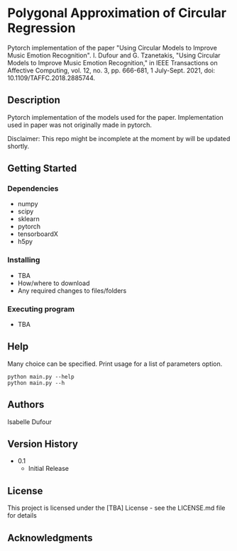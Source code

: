 Polygonal Approximation of Circular Regression
=======================================
Pytorch implementation of the paper "Using Circular Models to Improve Music Emotion Recognition".
I. Dufour and G. Tzanetakis, "Using Circular Models to Improve Music Emotion Recognition," in IEEE Transactions on Affective Computing, vol. 12, no. 3, pp. 666-681, 1 July-Sept. 2021, doi: 10.1109/TAFFC.2018.2885744.

## Description

Pytorch implementation of the models used for the paper.
Implementation used in paper was not originally made in pytorch.

Disclaimer: This repo might be incomplete at the moment by will be updated shortly.

## Getting Started

### Dependencies

* numpy
* scipy
* sklearn
* pytorch
* tensorboardX
* h5py

### Installing

* TBA
* How/where to download
* Any required changes to files/folders

### Executing program

* TBA

## Help

Many choice can be specified. Print usage for a list of parameters option.
```
python main.py --help 
python main.py --h
```

## Authors

Isabelle Dufour  

## Version History
    
* 0.1
    * Initial Release

## License

This project is licensed under the [TBA] License - see the LICENSE.md file for details

## Acknowledgments
